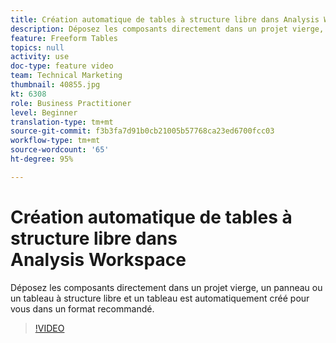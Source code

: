 ```yaml
---
title: Création automatique de tables à structure libre dans Analysis Workspace
description: Déposez les composants directement dans un projet vierge, un panneau ou un tableau à structure libre et un tableau est automatiquement créé pour vous dans un format recommandé.
feature: Freeform Tables
topics: null
activity: use
doc-type: feature video
team: Technical Marketing
thumbnail: 40855.jpg
kt: 6308
role: Business Practitioner
level: Beginner
translation-type: tm+mt
source-git-commit: f3b3fa7d91b0cb21005b57768ca23ed6700fcc03
workflow-type: tm+mt
source-wordcount: '65'
ht-degree: 95%

---
```



# Création automatique de tables à structure libre dans Analysis Workspace

Déposez les composants directement dans un projet vierge, un panneau ou un tableau à structure libre et un tableau est automatiquement créé pour vous dans un format recommandé.

>[!VIDEO](https://video.tv.adobe.com/v/40855/?quality=12&learn=on)
